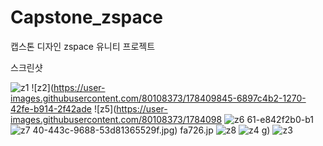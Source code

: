 # Capstone_zspace
캡스톤 디자인 zspace 유니티 프로젝트

스크린샷

![z1](https://user-images.githubusercontent.com/80108373/178409843-a4c37d8a-c5e9-4f60-afbc-67b8af2dd8fb.jpg)
![z2](https://user-images.githubusercontent.com/80108373/178409845-6897c4b2-1270-42fe-b914-2f42ade
![z5](https://user-images.githubusercontent.com/80108373/1784098
![z6](https://user-images.githubusercontent.com/80108373/178409865-fccd26de-d9d8-44c6-b89e-78397f1aa08a.jpg)
61-e842f2b0-b1
![z7](https://user-images.githubusercontent.com/80108373/178409868-19caae6f-2b9a-4b69-9d51-e29b23bea562.jpg)
40-443c-9688-53d81365529f.jpg)
fa726.jp
![z8](https://user-images.githubusercontent.com/80108373/178409871-46c64f85-c309-4097-ba45-b652a8c2e766.jpg)
![z4](https://user-images.githubusercontent.com/80108373/178409857-b7a7373a-ac8b-4acc-aa07-3a8f49f91946.jpg)
g)
![z3](https://user-images.githubusercontent.com/80108373/178409850-b391cd50-8d77-45cf-aa81-3b3a366dca74.jpg)
